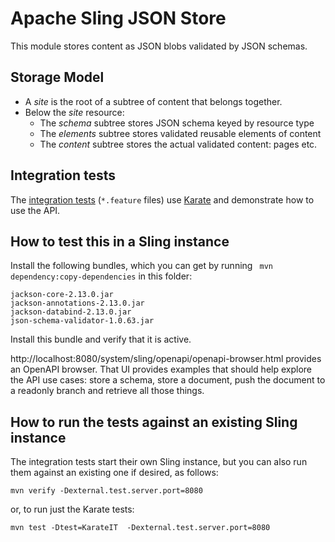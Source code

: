 # Apache Sling JSON Store

This module stores content as JSON blobs validated by JSON schemas.

## Storage Model
* A _site_ is the root of a subtree of content that belongs together.
* Below the _site_ resource:
  * The _schema_ subtree stores JSON schema keyed by resource type
  * The _elements_ subtree stores validated reusable elements of content
  * The _content_ subtree stores the actual validated content: pages etc.

## Integration tests

The [integration tests](./src/test/java/org/apache/sling/jsonstore/karate/)
(`*.feature` files) use [Karate](https://github.com/karatelabs/karate) and
demonstrate how to use the API.

## How to test this in a Sling instance

Install the following bundles, which you can get by running
` mvn dependency:copy-dependencies` in this folder:

    jackson-core-2.13.0.jar
    jackson-annotations-2.13.0.jar
    jackson-databind-2.13.0.jar
    json-schema-validator-1.0.63.jar

Install this bundle and verify that it is active.

http://localhost:8080/system/sling/openapi/openapi-browser.html provides
an OpenAPI browser. That UI provides examples that should help explore
the API use cases: store a schema, store a document, push the document
to a readonly branch and retrieve all those things.

## How to run the tests against an existing Sling instance

The integration tests start their own Sling instance, but you can
also run them against an existing one if desired, as follows:

    mvn verify -Dexternal.test.server.port=8080

or, to run just the Karate tests:

    mvn test -Dtest=KarateIT  -Dexternal.test.server.port=8080

